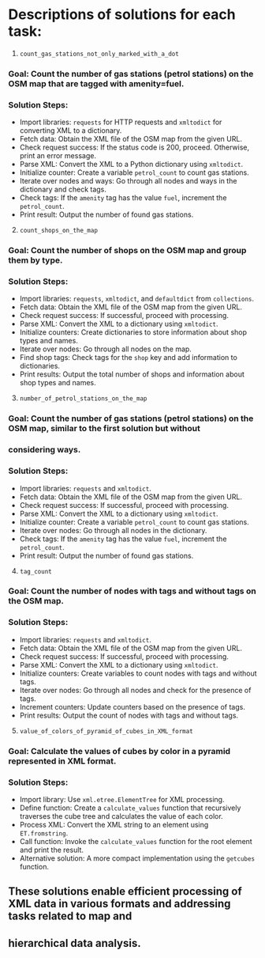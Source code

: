 # Descriptions of solutions for each task:

1) `count_gas_stations_not_only_marked_with_a_dot`
### Goal: Count the number of gas stations (petrol stations) on the OSM map that are tagged with amenity=fuel.

### Solution Steps:
- Import libraries: `requests` for HTTP requests and `xmltodict` for converting XML to a dictionary.
- Fetch data: Obtain the XML file of the OSM map from the given URL.
- Check request success: If the status code is 200, proceed. Otherwise, print an error message.
- Parse XML: Convert the XML to a Python dictionary using `xmltodict`.
- Initialize counter: Create a variable `petrol_count` to count gas stations.
- Iterate over nodes and ways: Go through all nodes and ways in the dictionary and check tags.
- Check tags: If the `amenity` tag has the value `fuel`, increment the `petrol_count`.
- Print result: Output the number of found gas stations.

2) `count_shops_on_the_map`
### Goal: Count the number of shops on the OSM map and group them by type.

### Solution Steps:
- Import libraries: `requests`, `xmltodict`, and `defaultdict` from `collections`.
- Fetch data: Obtain the XML file of the OSM map from the given URL.
- Check request success: If successful, proceed with processing.
- Parse XML: Convert the XML to a dictionary using `xmltodict`.
- Initialize counters: Create dictionaries to store information about shop types and names.
- Iterate over nodes: Go through all nodes on the map.
- Find shop tags: Check tags for the `shop` key and add information to dictionaries.
- Print results: Output the total number of shops and information about shop types and names.

3) `number_of_petrol_stations_on_the_map`
### Goal: Count the number of gas stations (petrol stations) on the OSM map, similar to the first solution but without 
### considering ways.

### Solution Steps:
- Import libraries: `requests` and `xmltodict`.
- Fetch data: Obtain the XML file of the OSM map from the given URL.
- Check request success: If successful, proceed with processing.
- Parse XML: Convert the XML to a dictionary using `xmltodict`.
- Initialize counter: Create a variable `petrol_count` to count gas stations.
- Iterate over nodes: Go through all nodes in the dictionary.
- Check tags: If the `amenity` tag has the value `fuel`, increment the `petrol_count`.
- Print result: Output the number of found gas stations.

4) `tag_count`
### Goal: Count the number of nodes with tags and without tags on the OSM map.

### Solution Steps:
- Import libraries: `requests` and `xmltodict`.
- Fetch data: Obtain the XML file of the OSM map from the given URL.
- Check request success: If successful, proceed with processing.
- Parse XML: Convert the XML to a dictionary using `xmltodict`.
- Initialize counters: Create variables to count nodes with tags and without tags.
- Iterate over nodes: Go through all nodes and check for the presence of tags.
- Increment counters: Update counters based on the presence of tags.
- Print results: Output the count of nodes with tags and without tags.

5) `value_of_colors_of_pyramid_of_cubes_in_XML_format`
### Goal: Calculate the values of cubes by color in a pyramid represented in XML format.

### Solution Steps:
- Import library: Use `xml.etree.ElementTree` for XML processing.
- Define function: Create a `calculate_values` function that recursively traverses the cube tree and calculates the 
  value of each color.
- Process XML: Convert the XML string to an element using `ET.fromstring`.
- Call function: Invoke the `calculate_values` function for the root element and print the result.
- Alternative solution: A more compact implementation using the `getcubes` function.

## These solutions enable efficient processing of XML data in various formats and addressing tasks related to map and 
## hierarchical data analysis.

